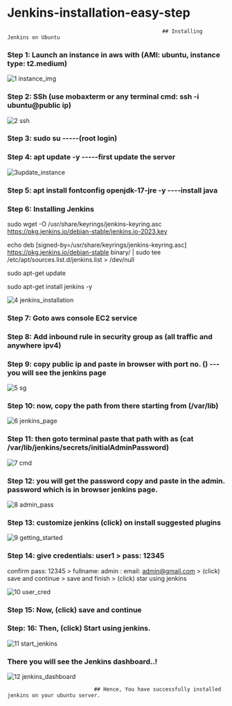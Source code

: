 # Jenkins-installation-easy-step
                                                      ## Installing Jenkins on Ubuntu

### Step 1: Launch an instance in aws with (AMI: ubuntu, instance type: t2.medium)

![1 instance_img](https://github.com/sheikhnavezz/jenkins-installation-easy-steps/assets/134357661/02ae0a25-46ff-4eac-990c-5b7ec504f717)

### Step 2: SSh (use mobaxterm or any terminal cmd: ssh -i <your keyname> ubuntu@public ip)

![2 ssh](https://github.com/sheikhnavezz/jenkins-installation-easy-steps/assets/134357661/d1431aa2-d31f-4393-86cf-6d17727cf95a)

### Step 3: sudo su -----(root login)

### Step 4: apt update -y -----first update the server

![3update_instance](https://github.com/sheikhnavezz/jenkins-installation-easy-steps/assets/134357661/83a01414-8d5d-44d8-9e0d-ca6b56462e96)

### Step 5: apt install fontconfig openjdk-17-jre -y  ----install java

### Step 6:  Installing Jenkins 

sudo wget -O /usr/share/keyrings/jenkins-keyring.asc \
  https://pkg.jenkins.io/debian-stable/jenkins.io-2023.key

echo deb [signed-by=/usr/share/keyrings/jenkins-keyring.asc] \
  https://pkg.jenkins.io/debian-stable binary/ | sudo tee \
  /etc/apt/sources.list.d/jenkins.list > /dev/null

sudo apt-get update

sudo apt-get install jenkins -y 

![4 jenkins_installation](https://github.com/sheikhnavezz/jenkins-installation-easy-steps/assets/134357661/34363430-f57f-4438-b330-aea2515cdeb1)

### Step 7: Goto aws console EC2 service

### Step 8: Add inbound rule in security group as (all traffic and anywhere ipv4)

### Step 9: copy public ip and paste in browser with port no. (<public ip:8080>)  ---you will see the jenkins page 

![5 sg](https://github.com/sheikhnavezz/jenkins-installation-easy-steps/assets/134357661/ad551beb-1396-47cb-862d-4b7ebf30f275)

### Step 10: now, copy the path from there starting from (/var/lib)

![6 jenkins_page](https://github.com/sheikhnavezz/jenkins-installation-easy-steps/assets/134357661/5bc43565-a162-43b9-a85d-995611707880)

### Step 11: then goto terminal paste that path with <cat cmd> as (cat /var/lib/jenkins/secrets/initialAdminPassword)

![7 cmd](https://github.com/sheikhnavezz/jenkins-installation-easy-steps/assets/134357661/2b514b38-d76e-4c84-a81c-1b07ebf8529f)

### Step 12: you will get the password copy and paste in the admin. password which is in browser jenkins page. 

![8 admin_pass](https://github.com/sheikhnavezz/jenkins-installation-easy-steps/assets/134357661/185a0b79-0e40-4d6c-924f-cb8a7acd4e88)

### Step 13: customize jenkins (click) on install suggested plugins 

![9 getting_started](https://github.com/sheikhnavezz/jenkins-installation-easy-steps/assets/134357661/0dc8b302-7132-4e5e-b9a6-08635342d84f)

### Step 14: give credentials: user1 > pass: 12345
confirm pass: 12345 > fullname: admin : email: admin@gmail.com > (click) save and continue > save and finish > (click) star using jenkins 

![10 user_cred](https://github.com/sheikhnavezz/jenkins-installation-easy-steps/assets/134357661/6aa69b0f-5233-46a8-a37b-783bfe1125e3)

### Step 15: Now, (click) save and continue

### Step: 16: Then, (click) Start using jenkins.

![11 start_jenkins](https://github.com/sheikhnavezz/jenkins-installation-easy-steps/assets/134357661/d26837a5-da51-492f-95b9-2025f5c7f0a7)

### There you will see the Jenkins dashboard..!

![12 jenkins_dashboard](https://github.com/sheikhnavezz/jenkins-installation-easy-steps/assets/134357661/18fb144d-e887-4405-b403-ab8f60f5743a)


                                ## Hence, You have successfully installed jenkins on your ubuntu server.
